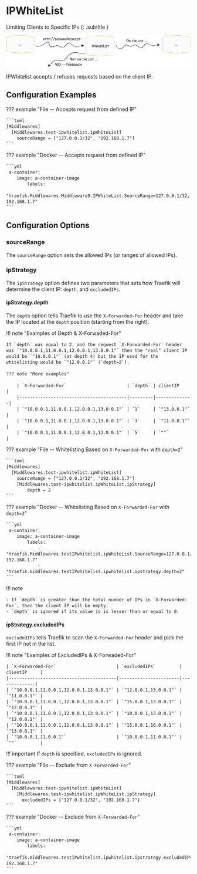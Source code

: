 # IPWhiteList

Limiting Clients to Specific IPs
{: .subtitle }

![IpWhiteList](../assets/img/middleware/ipwhitelist.png)

IPWhitelist accepts / refuses requests based on the client IP.

## Configuration Examples

??? example "File -- Accepts request from defined IP"

    ```toml
    [Middlewares]
      [Middlewares.test-ipwhitelist.ipWhiteList]
        sourceRange = ["127.0.0.1/32", "192.168.1.7"]
    ```

??? example "Docker -- Accepts request from defined IP"

    ```yml
     a-container:
        image: a-container-image 
            labels:
                - "traefik.Middlewares.Middleware9.IPWhiteList.SourceRange=127.0.0.1/32, 192.168.1.7"
    ```

## Configuration Options

### sourceRange

The `sourceRange` option sets the allowed IPs (or ranges of allowed IPs).

### ipStrategy

The `ipStrategy` option defines two parameters that sets how Traefik will determine the client IP: `depth`, and `excludedIPs`.

#### ipStrategy.depth 

The `depth` option tells Traefik to use the `X-Forwarded-For` header and take the IP located at the `depth` position (starting from the right).

!!! note "Examples of Depth & X-Forwaded-For"

    If `depth` was equal to 2, and the request `X-Forwarded-For` header was `"10.0.0.1,11.0.0.1,12.0.0.1,13.0.0.1"` then the "real" client IP would be `"10.0.0.1"` (at depth 4) but the IP used for the whitelisting would be `"12.0.0.1"` (`depth=2`).
    
    ??? note "More examples"
    
        | `X-Forwarded-For`                       | `depth` | clientIP     |
        |-----------------------------------------|---------|--------------|
        | `"10.0.0.1,11.0.0.1,12.0.0.1,13.0.0.1"` | `1`     | `"13.0.0.1"` |
        | `"10.0.0.1,11.0.0.1,12.0.0.1,13.0.0.1"` | `3`     | `"11.0.0.1"` |
        | `"10.0.0.1,11.0.0.1,12.0.0.1,13.0.0.1"` | `5`     | `""`         |

??? example "File -- Whitelisting Based on `X-Forwarded-For` with `depth=2`"

    ```toml
    [Middlewares]
      [Middlewares.test-ipwhitelist.ipWhiteList]
        sourceRange = ["127.0.0.1/32", "192.168.1.7"]
        [Middlewares.test-ipwhitelist.ipWhiteList.ipStrategy]
            depth = 2
    ```

??? example "Docker -- Whitelisting Based on `X-Forwarded-For` with `depth=2`"

    ```yml
     a-container:
        image: a-container-image 
            labels:
                - "traefik.Middlewares.testIPwhitelist.ipWhiteList.SourceRange=127.0.0.1/32, 192.168.1.7"
                - "traefik.middlewares.testIPwhitelist.ipwhitelist.ipstrategy.depth=2"
    ```

!!! note

    - If `depth` is greater than the total number of IPs in `X-Forwarded-For`, then the client IP will be empty.
    - `depth` is ignored if its value is is lesser than or equal to 0.

#### ipStrategy.excludedIPs

`excludedIPs` tells Traefik to scan the `X-Forwarded-For` header and pick the first IP not in the list.

!!! note "Examples of ExcludedIPs & X-Forwaded-For"

    | `X-Forwarded-For`                       | `excludedIPs`         | clientIP     |
    |-----------------------------------------|-----------------------|--------------|
    | `"10.0.0.1,11.0.0.1,12.0.0.1,13.0.0.1"` | `"12.0.0.1,13.0.0.1"` | `"11.0.0.1"` |
    | `"10.0.0.1,11.0.0.1,12.0.0.1,13.0.0.1"` | `"15.0.0.1,13.0.0.1"` | `"12.0.0.1"` |
    | `"10.0.0.1,11.0.0.1,12.0.0.1,13.0.0.1"` | `"10.0.0.1,13.0.0.1"` | `"12.0.0.1"` |
    | `"10.0.0.1,11.0.0.1,12.0.0.1,13.0.0.1"` | `"15.0.0.1,16.0.0.1"` | `"13.0.0.1"` |
    | `"10.0.0.1,11.0.0.1"`                   | `"10.0.0.1,11.0.0.1"` | `""`         |

!!! important
    If `depth` is specified, `excludedIPs` is ignored.

??? example "File -- Exclude from `X-Forwarded-For`"

    ```toml
    [Middlewares]
      [Middlewares.test-ipwhitelist.ipWhiteList]
        [Middlewares.test-ipwhitelist.ipWhiteList.ipStrategy]
          excludedIPs = ["127.0.0.1/32", "192.168.1.7"]
    ```

??? example "Docker -- Exclude from `X-Forwarded-For`"

    ```yml
     a-container:
        image: a-container-image 
            labels:
                - "traefik.middlewares.testIPwhitelist.ipwhitelist.ipstrategy.excludedIPs=127.0.0.1/32, 192.168.1.7"
    ```
